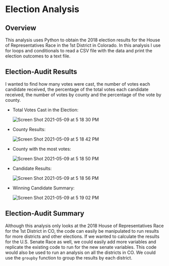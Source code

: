 # Election Analysis

## Overview
This analysis uses Python to obtain the 2018 election results for the House of Representatives Race in the 1st District in Colorado. In this analysis I use for loops and conditionals to read a CSV file with the data and print the election outcomes to a text file. 


## Election-Audit Results
I wanted to find how many votes were cast, the number of votes each candidate received, the percentage of the total votes each candidate received, the number of votes by county and the percentage of the vote by county. 

* Total Votes Cast in the Election: 

    ![Screen Shot 2021-05-09 at 5 18 30 PM](https://user-images.githubusercontent.com/80648379/117587191-c3475580-b0ea-11eb-9f84-616364a7b9b8.png)

* County Results:

    ![Screen Shot 2021-05-09 at 5 18 42 PM](https://user-images.githubusercontent.com/80648379/117587196-cb9f9080-b0ea-11eb-9924-6e628a881ae0.png)

* County with the most votes:

    ![Screen Shot 2021-05-09 at 5 18 50 PM](https://user-images.githubusercontent.com/80648379/117587182-b6c2fd00-b0ea-11eb-8243-98daa3af849e.png)

* Candidate Results:

    ![Screen Shot 2021-05-09 at 5 18 56 PM](https://user-images.githubusercontent.com/80648379/117587215-dbb77000-b0ea-11eb-9d5a-1034cfa067be.png)

* Winning Candidate Summary:

    ![Screen Shot 2021-05-09 at 5 19 02 PM](https://user-images.githubusercontent.com/80648379/117587205-d528f880-b0ea-11eb-877a-2cb5486a125d.png)



## Election-Audit Summary
Although this analysis only looks at the 2018 House of Representatives Race for the 1st District in CO, the code can easily be manipulated to run results for more districts and other elections. If we wanted to calculate the results for the U.S. Senate Race as well, we could easily add more variables and replicate the existing code to run for the new senate variables. This code would also be used to run an analysis on all the districts in CO. We could use the ```groupby``` function to group the results by each district. 


